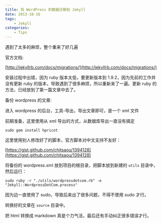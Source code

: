 ```yaml
---
title: 将 WordPress 的数据迁移到 Jekyll
date: 2013-10-16
tags:
    - Jekyll
categories: 
    - Tips
---
```


遇到了太多的麻烦，整个重来了好几遍

官方文档:

[http://jekyllrb.com/docs/migrations/](http://jekyllrb.com/docs/migrations/)

安装过程中出错，因为 ruby 版本太低，要更新版本到 1.9.2，因为先前的工作并没有更新 ruby 的版本，导致遇到了很多麻烦，所以重新来了一遍。更新 ruby 的方法，已经放到了第一篇文章中去了。

备份 wordpress 的文章:

进入 wordpress 的后台，工具-导出，导出文章即可，是一个 xml 文件

前期准备，这里使用从 xml 导出的方式，从数据库导出一直没有搞定

<!--more-->

    sudo gem install hpricot 

这里使用别人修改好了的脚本，官方脚本对中文支持不友好：

[https://gist.github.com/chitsaou/1394128](https://gist.github.com/chitsaou/1394128)

将备份的 wordpress.xml 放到项目的根目录，把脚本放到新建的 `utils` 目录中，然后运行：

    sudo ruby -r "./utils/wordpressdotcom.rb" -e "Jekyll::WordpressDotCom.process"

因为边一直使用了 sudo，导致后来出了很多问题，不得不使用 sudo 才行。

转换好的文章在 `source` 目录中。

把 html 转换成 markdown 真是个力气活，最后还有手动纠正很多错误才行。

